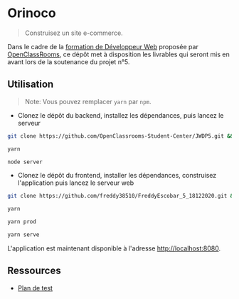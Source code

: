 # Orinoco

> Construisez un site e-commerce.

Dans le cadre de la
[formation de Développeur Web](https://openclassrooms.com/fr/paths/185-developpeur-web)
proposée par [OpenClassRooms](https://openclassrooms.com/),
ce dépôt met à disposition les livrables qui seront mis en avant
lors de la soutenance du projet n°5.

## Utilisation

> Note: Vous pouvez remplacer `yarn` par `npm`.

- Clonez le dépôt du backend, installez les dépendances, puis lancez le serveur

```bash
git clone https://github.com/OpenClassrooms-Student-Center/JWDP5.git && cd JWDP5

yarn

node server
```

- Clonez le dépôt du frontend, installer les dépendances,
construisez l'application puis lancez le serveur web

```bash
git clone https://github.com/freddy38510/FreddyEscobar_5_18122020.git && cd FreddyEscobar_5_18122020

yarn

yarn prod

yarn serve
```

L'application est maintenant disponible
à l'adresse [http://localhost:8080](http://localhost:8080).

## Ressources

- [Plan de test](/tests/)
